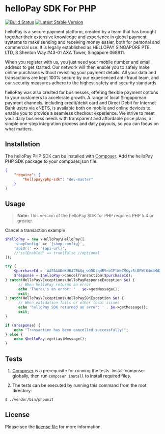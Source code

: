 helloPay SDK For PHP
========
[![Build Status](https://travis-ci.org/hellopay/hellopay-php-sdk.svg)](https://travis-ci.org/hellopay/hellopay-php-sdk)
[![Latest Stable Version](http://img.shields.io/badge/Latest%20Stable-master-blue.svg)](https://packagist.org/packages/hellopay/php-sdk)

helloPay is a secure payment platform, created by a team that has brought together their extensive knowledge and experience in global payment systems to make sending and receiving money easier, both for personal and commercial use. It is legally established as HELLOPAY SINGAPORE PTE. LTD, 8 Shenton Way #43-01 AXA Tower, Singapore 068811.

When you register with us, you just need your mobile number and email address to get started. Our network will then enable you to safely make online purchases without revealing your payment details. All your data and transactions are kept 100% secure by our experienced anti-fraud team, and our security measures adhere to the highest safety and security standards.

helloPay was also created for businesses, offering flexible payment options to your customers to accelerate growth. A range of local Singaporean payment channels, including credit/debit card and Direct Debit for Internet Bank users via eNETS, is available both on mobile and online devices to enable you to provide a seamless checkout experience. We strive to meet your daily business needs with transparent and affordable price plans, a simple one-step integration process and daily payouts, so you can focus on what matters.

## Installation

The helloPay PHP SDK can be installed with [Composer](https://getcomposer.org/). Add the helloPay PHP SDK package to your composer.json file.
```json
{
    "require": {
        "hellopay/php-sdk": "dev-master"
    }
}
```

## Usage
> **Note:** This version of the helloPay SDK for PHP requires PHP 5.4 or greater.

Cancel a transaction example

```php
$helloPay = new \HelloPay\HelloPay([
    'shopConfig' => '{shop-config}',
    'apiUrl' => '{api-url}',
    //'sslEnabled' => true|false //optional
]);

try {
	$purchaseId = 'AAEAAADoKU642BAQq_wQDOlqdB5nbGFlWoZMKyz5tOFWC64mbMdXZMLm';
	$response = $helloPay->cancelTransaction($purchaseId);
} catch(HelloPay\Exceptions\HelloPayResponseException $e) {
	  // When helloPay returns an error
      echo 'There\'s an error: ' . $e->getMessage();
      exit;
} catch(HelloPay\Exceptions\HelloPaySDKException $e) {
	  // When validation fails or other local issues
      echo 'helloPay SDK returned an error: ' . $e->getMessage();
      exit;
}

if ($response) {
    echo "Transaction has been cancelled successfully!";
} else {
    echo $helloPay->getLastMessage();
}

```

## Tests
1. [Composer](https://getcomposer.org/) is a prerequisite for running the tests. Install composer globally, then run `composer install` to install required files.

2. The tests can be executed by running this command from the root directory:

```bash
$ ./vendor/bin/phpunit
```

## License

Please see the [license file](https://github.com/hellopay/hellopay-php-sdk/blob/master/LICENSE) for more information.
